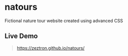 # natours
Fictional nature tour website created using advanced CSS

## Live Demo
> https://zeztron.github.io/natours/
